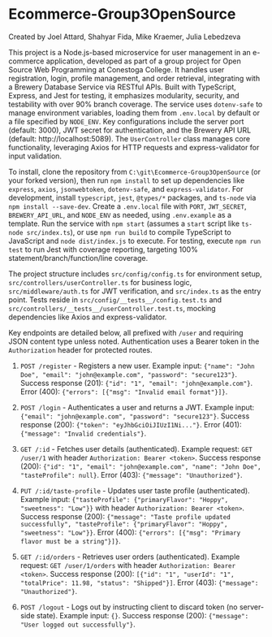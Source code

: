 # Ecommerce-Group3OpenSource

Created by Joel Attard, Shahyar Fida, Mike Kraemer, Julia Lebedzeva

This project is a Node.js-based microservice for user management in an e-commerce application, developed as part of a group project for Open Source Web Programming at Conestoga College. It handles user registration, login, profile management, and order retrieval, integrating with a Brewery Database Service via RESTful APIs. Built with TypeScript, Express, and Jest for testing, it emphasizes modularity, security, and testability with over 90% branch coverage. The service uses `dotenv-safe` to manage environment variables, loading them from `.env.local` by default or a file specified by `NODE_ENV`. Key configurations include the server port (default: 3000), JWT secret for authentication, and the Brewery API URL (default: http://localhost:5089). The `UserController` class manages core functionality, leveraging Axios for HTTP requests and express-validator for input validation.

To install, clone the repository from `C:\git\Ecommerce-Group3OpenSource` (or your forked version), then run `npm install` to set up dependencies like `express`, `axios`, `jsonwebtoken`, `dotenv-safe`, and `express-validator`. For development, install `typescript`, `jest`, `@types/*` packages, and `ts-node` via `npm install --save-dev`. Create a `.env.local` file with `PORT`, `JWT_SECRET`, `BREWERY_API_URL`, and `NODE_ENV` as needed, using `.env.example` as a template. Run the service with `npm start` (assumes a `start` script like `ts-node src/index.ts`), or use `npm run build` to compile TypeScript to JavaScript and `node dist/index.js` to execute. For testing, execute `npm run test` to run Jest with coverage reporting, targeting 100% statement/branch/function/line coverage.

The project structure includes `src/config/config.ts` for environment setup, `src/controllers/userController.ts` for business logic, `src/middleware/auth.ts` for JWT verification, and `src/index.ts` as the entry point. Tests reside in `src/config/__tests__/config.test.ts` and `src/controllers/__tests__/userController.test.ts`, mocking dependencies like Axios and express-validator.

Key endpoints are detailed below, all prefixed with `/user` and requiring JSON content type unless noted. Authentication uses a Bearer token in the `Authorization` header for protected routes.

1. `POST /register` - Registers a new user. Example input: `{"name": "John Doe", "email": "john@example.com", "password": "secure123"}`. Success response (201): `{"id": "1", "email": "john@example.com"}`. Error (400): `{"errors": [{"msg": "Invalid email format"}]}`.

2. `POST /login` - Authenticates a user and returns a JWT. Example input: `{"email": "john@example.com", "password": "secure123"}`. Success response (200): `{"token": "eyJhbGciOiJIUzI1Ni..."}`. Error (401): `{"message": "Invalid credentials"}`.

3. `GET /:id` - Fetches user details (authenticated). Example request: `GET /user/1` with header `Authorization: Bearer <token>`. Success response (200): `{"id": "1", "email": "john@example.com", "name": "John Doe", "tasteProfile": null}`. Error (403): `{"message": "Unauthorized"}`.

4. `PUT /:id/taste-profile` - Updates user taste profile (authenticated). Example input: `{"tasteProfile": {"primaryFlavor": "Hoppy", "sweetness": "Low"}}` with header `Authorization: Bearer <token>`. Success response (200): `{"message": "Taste profile updated successfully", "tasteProfile": {"primaryFlavor": "Hoppy", "sweetness": "Low"}}`. Error (400): `{"errors": [{"msg": "Primary flavor must be a string"}]}`.

5. `GET /:id/orders` - Retrieves user orders (authenticated). Example request: `GET /user/1/orders` with header `Authorization: Bearer <token>`. Success response (200): `[{"id": "1", "userId": "1", "totalPrice": 11.98, "status": "Shipped"}]`. Error (403): `{"message": "Unauthorized"}`.

6. `POST /logout` - Logs out by instructing client to discard token (no server-side state). Example input: `{}`. Success response (200): `{"message": "User logged out successfully"}`.
